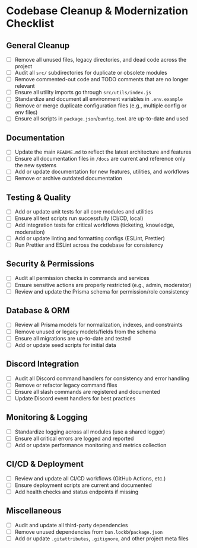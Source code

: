 # Codebase Cleanup & Modernization Checklist

## General Cleanup

- [ ] Remove all unused files, legacy directories, and dead code across the project
- [ ] Audit all `src/` subdirectories for duplicate or obsolete modules
- [ ] Remove commented-out code and TODO comments that are no longer relevant
- [ ] Ensure all utility imports go through `src/utils/index.js`
- [ ] Standardize and document all environment variables in `.env.example`
- [ ] Remove or merge duplicate configuration files (e.g., multiple config or env files)
- [ ] Ensure all scripts in `package.json`/`bunfig.toml` are up-to-date and used

## Documentation

- [ ] Update the main `README.md` to reflect the latest architecture and features
- [ ] Ensure all documentation files in `/docs` are current and reference only the new systems
- [ ] Add or update documentation for new features, utilities, and workflows
- [ ] Remove or archive outdated documentation

## Testing & Quality

- [ ] Add or update unit tests for all core modules and utilities
- [ ] Ensure all test scripts run successfully (CI/CD, local)
- [ ] Add integration tests for critical workflows (ticketing, knowledge, moderation)
- [ ] Add or update linting and formatting configs (ESLint, Prettier)
- [ ] Run Prettier and ESLint across the codebase for consistency

## Security & Permissions

- [ ] Audit all permission checks in commands and services
- [ ] Ensure sensitive actions are properly restricted (e.g., admin, moderator)
- [ ] Review and update the Prisma schema for permission/role consistency

## Database & ORM

- [ ] Review all Prisma models for normalization, indexes, and constraints
- [ ] Remove unused or legacy models/fields from the schema
- [ ] Ensure all migrations are up-to-date and tested
- [ ] Add or update seed scripts for initial data

## Discord Integration

- [ ] Audit all Discord command handlers for consistency and error handling
- [ ] Remove or refactor legacy command files
- [ ] Ensure all slash commands are registered and documented
- [ ] Update Discord event handlers for best practices

## Monitoring & Logging

- [ ] Standardize logging across all modules (use a shared logger)
- [ ] Ensure all critical errors are logged and reported
- [ ] Add or update performance monitoring and metrics collection

## CI/CD & Deployment

- [ ] Review and update all CI/CD workflows (GitHub Actions, etc.)
- [ ] Ensure deployment scripts are current and documented
- [ ] Add health checks and status endpoints if missing

## Miscellaneous

- [ ] Audit and update all third-party dependencies
- [ ] Remove unused dependencies from `bun.lockb`/`package.json`
- [ ] Add or update `.gitattributes`, `.gitignore`, and other project meta files
